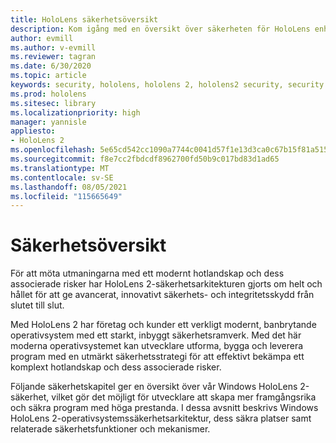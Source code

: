 ```yaml
---
title: HoloLens säkerhetsöversikt
description: Kom igång med en översikt över säkerheten för HoloLens enheter med mixad verklighet.
author: evmill
ms.author: v-evmill
ms.reviewer: tagran
ms.date: 6/30/2020
ms.topic: article
keywords: security, hololens, hololens 2, hololens2 security, security overview
ms.prod: hololens
ms.sitesec: library
ms.localizationpriority: high
manager: yannisle
appliesto:
- HoloLens 2
ms.openlocfilehash: 5e65cd542cc1090a7744c0041d57f1e13d3ca0c67b15f81a515f8e3040438aca
ms.sourcegitcommit: f8e7cc2fbdcdf8962700fd50b9c017bd83d1ad65
ms.translationtype: MT
ms.contentlocale: sv-SE
ms.lasthandoff: 08/05/2021
ms.locfileid: "115665649"
---
```

# <a name="security-overview"></a>Säkerhetsöversikt

För att möta utmaningarna med ett modernt hotlandskap och dess associerade risker har HoloLens 2-säkerhetsarkitekturen gjorts om helt och hållet för att ge avancerat, innovativt säkerhets- och integritetsskydd från slutet till slut.

Med HoloLens 2 har företag och kunder ett verkligt modernt, banbrytande operativsystem med ett starkt, inbyggt säkerhetsramverk. Med det här moderna operativsystemet kan utvecklare utforma, bygga och leverera program med en utmärkt säkerhetsstrategi för att effektivt bekämpa ett komplext hotlandskap och dess associerade risker. 

Följande säkerhetskapitel ger en översikt över vår Windows HoloLens 2-säkerhet, vilket gör det möjligt för utvecklare att skapa mer framgångsrika och säkra program med höga prestanda. I dessa avsnitt beskrivs Windows HoloLens 2-operativsystemssäkerhetsarkitektur, dess säkra platser samt relaterade säkerhetsfunktioner och mekanismer.
